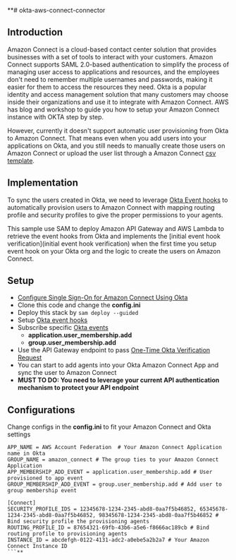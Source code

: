 **# okta-aws-connect-connector
## Introduction
Amazon Connect is a cloud-based contact center solution that provides businesses with a set of tools to interact with your customers. Amazon Connect supports SAML 2.0-based authentication to  simplify the process of managing user access to applications and resources, and the employees don't need to remember multiple usernames and passwords, making it easier for them to access the resources they need. Okta is a popular identity and access management solution that many customers may choose inside their organizations and use it to integrate with Amazon Connect. AWS has blog and workshop to guide you how to setup your Amazon Connect instance with OKTA step by step.

However, currently it doesn't support automatic user provisioning from Okta to Amazon Connect. That means even when you add users into your applications on Okta, and you still needs to manually create those users on Amazon Connect or upload the user list through a Amazon Connect [csv template](https://docs.aws.amazon.com/connect/latest/adminguide/user-management.html#add-users-in-bulk).

## Implementation
To sync the users created in Okta, we need to leverage [Okta Event hooks](https://help.okta.com/en-us/Content/Topics/automation-hooks/event-hooks-main.htm) to automatically provision users to Amazon Connect with mapping routing profile and security profiles to give the proper permissions to your agents.

This sample use SAM to deploy Amazon API Gateway and AWS Lambda to retrieve the event hooks from Okta and implements the [initial event hook verification](initial event hook verification) when the first time you setup event hook on your Okta org and the logic to create the users on Amazon Connect.

## Setup
* [Configure Single Sign-On for Amazon Connect Using Okta](https://aws.amazon.com/blogs/contact-center/configure-single-sign-on-for-amazon-connect-using-okta/)
* Clone this code and change the **config.ini**
* Deploy this stack by `sam deploy --guided`
* Setup [Okta event hooks](https://help.okta.com/en-us/Content/Topics/automation-hooks/event-hooks-main.htm)
* Subscribe specific [Okta events](https://developer.okta.com/docs/reference/api/event-types/)
  * **application.user_membership.add**
  * **group.user_membership.add**
* Use the API Gateway endpoint to pass [One-Time Okta Verification Request](https://developer.okta.com/docs/concepts/event-hooks/#one-time-verification-request)
* You can start to add agents into your Okta Amazon Connect App and sync the user to Amazon Connect
* **MUST TO DO: You need to leverage your current API authentication mechanism to protect your API endpoint**

## Configurations
Change configs in the **config.ini** to fit your Amazon Connect and Okta settings

```[OKTA]
APP_NAME = AWS Account Federation  # Your Amazon Connect Application name in Okta
GROUP_NAME = amazon_connect # The group ties to your Amazon Connect Application
APP_MEMBERSHIP_ADD_EVENT = application.user_membership.add # User provisioned to app event
GROUP_MEMBERSHIP_ADD_EVENT = group.user_membership.add # Add user to group membership event

[Connect]
SECURITY_PROFILE_IDS = 12345678-1234-2345-abd8-0aa7f5b46852, 65345678-1234-2345-abd8-0aa7f5b46852, 98345678-1234-2345-abd8-0aa7f5b46852 # Bind security profile the provisioning agents
ROUTING_PROFILE_ID = 87654321-69fb-43b6-a5e6-f8666ac189cb # Bind routing profile to provisioning agents
INSTANCE_ID = abcdefgh-0122-4131-adc2-a0ebe5a2b2a7 # Your Amazon Connect Instance ID
```**
